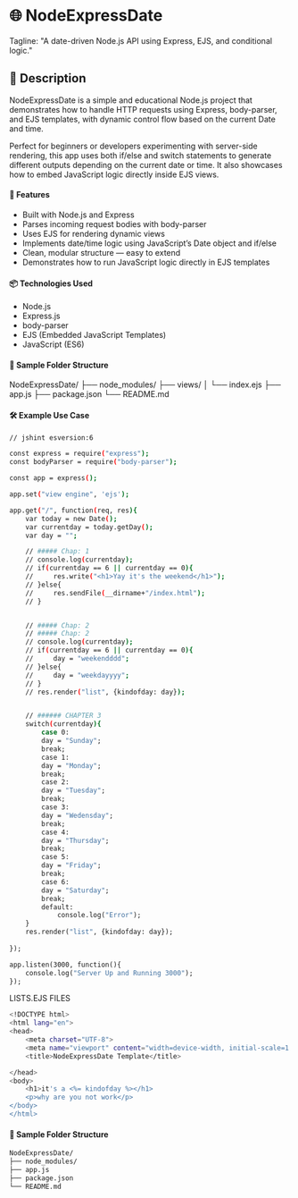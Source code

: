 # 🌐 NodeExpressDate
Tagline: "A date-driven Node.js API using Express, EJS, and conditional logic."

## 📘 Description
NodeExpressDate is a simple and educational Node.js project that demonstrates how to handle HTTP requests using Express, body-parser, and EJS templates, with dynamic control flow based on the current Date and time.

Perfect for beginners or developers experimenting with server-side rendering, this app uses both if/else and switch statements to generate different outputs depending on the current date or time. It also showcases how to embed JavaScript logic directly inside EJS views.

#### 🚀 Features
- Built with Node.js and Express
- Parses incoming request bodies with body-parser
- Uses EJS for rendering dynamic views
- Implements date/time logic using JavaScript’s Date object and if/else
- Clean, modular structure — easy to extend
- Demonstrates how to run JavaScript logic directly in EJS templates



#### 📦 Technologies Used
- Node.js
- Express.js
- body-parser
- EJS (Embedded JavaScript Templates)
- JavaScript (ES6)

#### 📁 Sample Folder Structure

NodeExpressDate/
├── node_modules/
├── views/
│   └── index.ejs
├── app.js
├── package.json
└── README.md



#### 🛠️ Example Use Case
```bash
// jshint esversion:6

const express = require("express");
const bodyParser = require("body-parser");

const app = express();

app.set("view engine", 'ejs');

app.get("/", function(req, res){
    var today = new Date();
    var currentday = today.getDay();
    var day = "";

    // ##### Chap: 1
    // console.log(currentday);
    // if(currentday == 6 || currentday == 0){
    //     res.write("<h1>Yay it's the weekend</h1>");
    // }else{
    //     res.sendFile(__dirname+"/index.html");
    // }


    // ##### Chap: 2
    // ##### Chap: 2
    // console.log(currentday);
    // if(currentday == 6 || currentday == 0){
    //     day = "weekendddd";
    // }else{
    //     day = "weekdayyyy";
    // }
    // res.render("list", {kindofday: day});


    // ###### CHAPTER 3
    switch(currentday){
        case 0:
        day = "Sunday";
        break;
        case 1:
        day = "Monday";
        break;
        case 2:
        day = "Tuesday";
        break;
        case 3:
        day = "Wedensday";
        break;
        case 4:
        day = "Thursday";
        break;
        case 5:
        day = "Friday";
        break;
        case 6:
        day = "Saturday";
        break;
        default:
            console.log("Error");
    }
    res.render("list", {kindofday: day});
    
});

app.listen(3000, function(){
    console.log("Server Up and Running 3000");
});

```
LISTS.EJS FILES
```bash
<!DOCTYPE html>
<html lang="en">
<head>
    <meta charset="UTF-8">
    <meta name="viewport" content="width=device-width, initial-scale=1.0">
    <title>NodeExpressDate Template</title>

</head>
<body>
    <h1>it's a <%= kindofday %></h1>
    <p>why are you not work</p>
</body>
</html>
```
#### 📁 Sample Folder Structure
```bash
NodeExpressDate/
├── node_modules/
├── app.js
├── package.json
└── README.md
```